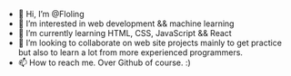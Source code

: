- 👋 Hi, I’m @Floling
- 👀 I’m interested in web development && machine learning
- 🌱 I’m currently learning HTML, CSS, JavaScript && React
- 💞️ I’m looking to collaborate on web site projects mainly to get practice but also to learn a lot from more experienced programmers.
- 📫 How to reach me. Over Github of course. :)

<!---
Floling/Floling is a ✨ special ✨ repository because its `README.md` (this file) appears on your GitHub profile.
You can click the Preview link to take a look at your changes.
--->

